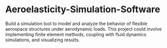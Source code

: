 # Aeroelasticity-Simulation-Software
Build a simulation tool to model and analyze the behavior of flexible aerospace structures under aerodynamic loads. This project could involve implementing finite element methods, coupling with fluid dynamics simulations, and visualizing results.
